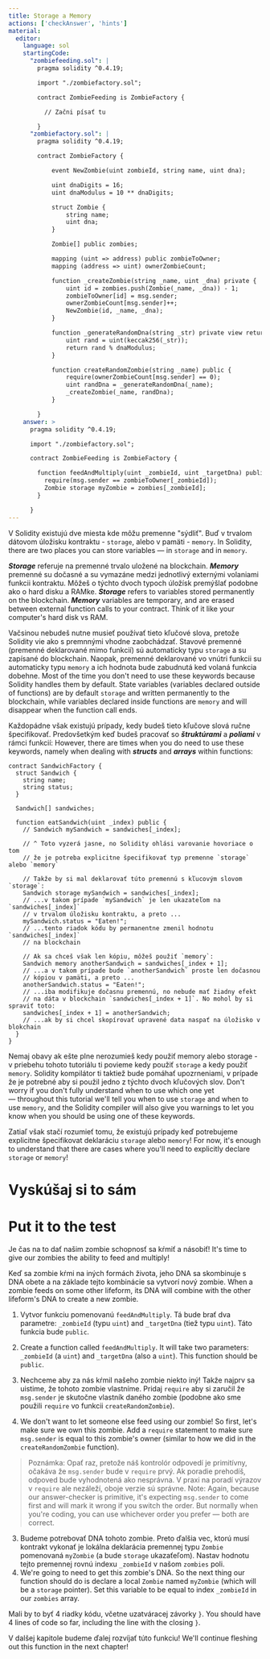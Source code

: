 ```yaml
---
title: Storage a Memory
actions: ['checkAnswer', 'hints']
material:
  editor:
    language: sol
    startingCode:
      "zombiefeeding.sol": |
        pragma solidity ^0.4.19;

        import "./zombiefactory.sol";

        contract ZombieFeeding is ZombieFactory {

          // Začni písať tu

        }
      "zombiefactory.sol": |
        pragma solidity ^0.4.19;

        contract ZombieFactory {

            event NewZombie(uint zombieId, string name, uint dna);

            uint dnaDigits = 16;
            uint dnaModulus = 10 ** dnaDigits;

            struct Zombie {
                string name;
                uint dna;
            }

            Zombie[] public zombies;

            mapping (uint => address) public zombieToOwner;
            mapping (address => uint) ownerZombieCount;

            function _createZombie(string _name, uint _dna) private {
                uint id = zombies.push(Zombie(_name, _dna)) - 1;
                zombieToOwner[id] = msg.sender;
                ownerZombieCount[msg.sender]++;
                NewZombie(id, _name, _dna);
            }

            function _generateRandomDna(string _str) private view returns (uint) {
                uint rand = uint(keccak256(_str));
                return rand % dnaModulus;
            }

            function createRandomZombie(string _name) public {
                require(ownerZombieCount[msg.sender] == 0);
                uint randDna = _generateRandomDna(_name);
                _createZombie(_name, randDna);
            }

        }
    answer: >
      pragma solidity ^0.4.19;

      import "./zombiefactory.sol";

      contract ZombieFeeding is ZombieFactory {

        function feedAndMultiply(uint _zombieId, uint _targetDna) public {
          require(msg.sender == zombieToOwner[_zombieId]);
          Zombie storage myZombie = zombies[_zombieId];
        }

      }
---
```


V Solidity existujú dve miesta kde môžu premenne "sýdliť". Buď v trvalom dátovom úložisku kontraktu - `storage`, alebo v pamäti - `memory`.
In Solidity, there are two places you can store variables — in `storage` and in `memory`.

**_Storage_** referuje na premenné trvalo uložené na blockchain.  **_Memory_** premenné su dočasné a su vymazáne medzi jednotlivý externými volaniami funkcii kontraktu. Môžeš o týchto dvoch typoch úložísk premýšlať podobne ako o hard disku a RAMke.
**_Storage_** refers to variables stored permanently on the blockchain. **_Memory_** variables are temporary, and are erased between external function calls to your contract. Think of it like your computer's hard disk vs RAM.

Vačsinou nebudeš nutne musieť používať tieto kľučové slova, pretože Solidity vie ako s premnnými vhodne zaobchádzať. Stavové premenné (premenné deklarované mimo funkcií) sú automaticky typu `storage` a su zapísané do blockchain. Naopak, premenné deklarované vo vnútri funkcii su automaticky typu `memory` a ich hodnota bude zabudnutá ked volaná funkcia dobehne.
Most of the time you don't need to use these keywords because Solidity handles them by default. State variables (variables declared outside of functions) are by default `storage` and written permanently to the blockchain, while variables declared inside functions are `memory` and will disappear when the function call ends.

Každopádne však existujú prípady, kedy budeš tieto kľučove slová ručne špecifikovať. Predovšetkým keď budeš pracovať so **_štruktúrami_** a **_poliami_** v rámci funkcií:
However, there are times when you do need to use these keywords, namely when dealing with **_structs_** and **_arrays_** within functions:

```
contract SandwichFactory {
  struct Sandwich {
    string name;
    string status;
  }

  Sandwich[] sandwiches;

  function eatSandwich(uint _index) public {
    // Sandwich mySandwich = sandwiches[_index];

    // ^ Toto vyzerá jasne, no Solidity ohlási varovanie hovoriace o tom
    // že je potreba explicitne špecifikovať typ premenne `storage` alebo `memory`

    // Takže by si mal deklarovať túto premennú s kľucovým slovom `storage`:
    Sandwich storage mySandwich = sandwiches[_index];
    // ...v takom prípade `mySandwich` je len ukazateľom na `sandwiches[_index]`
    // v trvalom úložisku kontraktu, a preto ... 
    mySandwich.status = "Eaten!";
    // ...tento riadok kódu by permanentne zmenil hodnotu `sandwiches[_index]`
    // na blockchain

    // Ak sa chceš však len kópiu, môžeš použiť `memory`:
    Sandwich memory anotherSandwich = sandwiches[_index + 1];
    // ...a v takom prípade bude `anotherSandwich` proste len dočasnou
    // kópiou v pamäti, a preto ...
    anotherSandwich.status = "Eaten!";
    // ...iba modifikuje dočasnu premennú, no nebude mať žiadny efekt
    // na dáta v blockchain `sandwiches[_index + 1]`. No mohol by si spraviť toto:
    sandwiches[_index + 1] = anotherSandwich;
    // ...ak by si chcel skopírovať upravené data naspať na úložisko v blokchain
  }
}
```
Nemaj obavy ak ešte plne nerozumieš kedy použiť memory alebo storage - v priebehu tohoto tutoriálu ti povieme kedy použiť `storage` a kedy použiť `memory`. Solidity kompilátor ti taktiež bude pomáhať upozrneniami, v prípade že je potrebné aby si použil jedno z týchto dvoch kľučových slov. 
Don't worry if you don't fully understand when to use which one yet — throughout this tutorial we'll tell you when to use `storage` and when to use `memory`, and the Solidity compiler will also give you warnings to let you know when you should be using one of these keywords.

Zatiaľ však stačí rozumieť tomu, že existujú prípady keď potrebujeme explicitne špecifikovat deklaráciu `storage` alebo `memory`!
For now, it's enough to understand that there are cases where you'll need to explicitly declare `storage` or `memory`!

# Vyskúšaj si to sám
# Put it to the test

Je čas na to dať našim zombie schopnosť sa kŕmiť a násobiť!
It's time to give our zombies the ability to feed and multiply!

Keď sa zombie kŕmi na iných formách života, jeho DNA sa skombinuje s DNA obete a na základe tejto kombinácie sa vytvorí nový zombie.
When a zombie feeds on some other lifeform, its DNA will combine with the other lifeform's DNA to create a new zombie.

1. Vytvor funkciu pomenovanú `feedAndMultiply`. Tá bude brať dva parametre: `_zombieId` (typu `uint`) and `_targetDna` (tiež typu `uint`). Táto funkcia bude `public`.
1. Create a function called `feedAndMultiply`. It will take two parameters: `_zombieId` (a `uint`) and `_targetDna` (also a `uint`). This function should be `public`.

2. Nechceme aby za nás kŕmil našeho zombie niekto iný! Takže najprv sa uistime, že tohoto zombie vlastníme. Pridaj `require` aby si zaručil že `msg.sender` je skutočne vlastník daného zombie (podobne ako sme použili `require` vo funkcii `createRandomZombie`).
2. We don't want to let someone else feed using our zombie! So first, let's make sure we own this zombie. Add a `require` statement to make sure `msg.sender` is equal to this zombie's owner (similar to how we did in the `createRandomZombie` function).

 > Poznámka: Opať raz, pretože náš kontrolór odpovedí je primitívny, očakáva že `msg.sender` bude v `require` prvý. Ak poradie prehodíš, odpoved bude vyhodnotená ako nesprávna. V praxi na poradí výrazov v `require` ale nezáleží, oboje verzie sú správne.
 > Note: Again, because our answer-checker is primitive, it's expecting `msg.sender` to come first and will mark it wrong if you switch the order. But normally when you're coding, you can use whichever order you prefer — both are correct.

3. Budeme potrebovať DNA tohoto zombie. Preto ďalšia vec, ktorú musí kontrakt vykonať je lokálna deklarácia premennej typu `Zombie` pomenovaná `myZombie` (a bude `storage` ukazaťeľom). Nastav hodnotu tejto premennej rovnú indexu `_zombieId` v našom `zombies` poli.
3. We're going to need to get this zombie's DNA. So the next thing our function should do is declare a local `Zombie` named `myZombie` (which will be a `storage` pointer). Set this variable to be equal to index `_zombieId` in our `zombies` array.

Mali by to byť 4 riadky kódu, včetne uzatváracej závorky `}`. 
You should have 4 lines of code so far, including the line with the closing `}`. 

V dalšej kapitole budeme ďalej rozvíjať túto funkciu!
We'll continue fleshing out this function in the next chapter!
